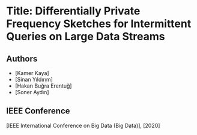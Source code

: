 # Title: Differentially Private Frequency Sketches for Intermittent Queries on Large Data Streams

## Authors

- [Kamer Kaya]
- [Sinan Yıldırım]
- [Hakan Buğra Erentuğ]
- [Soner Aydın]

## IEEE Conference

[IEEE International Conference on Big Data (Big Data)], [2020]
